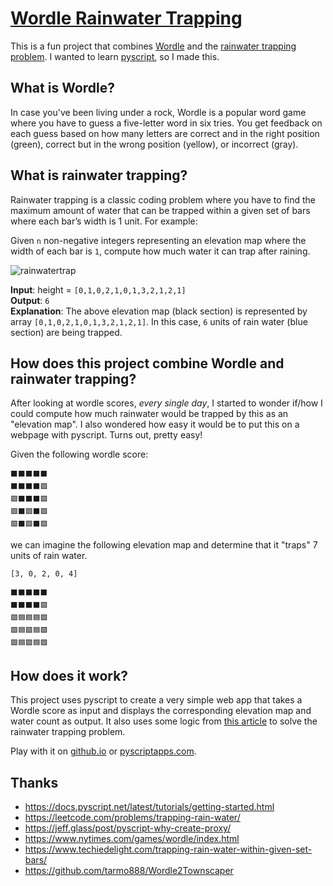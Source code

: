 # [Wordle Rainwater Trapping](https://danmaps.github.io/wordle-rainwater/)
This is a fun project that combines [Wordle](https://www.nytimes.com/games/wordle/index.html) and the [rainwater trapping problem](https://leetcode.com/problems/trapping-rain-water/). I wanted to learn [pyscript](https://docs.pyscript.net/latest/tutorials/getting-started.html), so I made this. 

## What is Wordle?
In case you've been living under a rock, Wordle is a popular word game where you have to guess a five-letter word in six tries. You get feedback on each guess based on how many letters are correct and in the right position (green), correct but in the wrong position (yellow), or incorrect (gray).

## What is rainwater trapping?
Rainwater trapping is a classic coding problem where you have to find the maximum amount of water that can be trapped within a given set of bars where each bar’s width is 1 unit. For example:

Given `n` non-negative integers representing an elevation map where the width of each bar is `1`, compute how much water it can trap after raining.

![rainwatertrap](https://user-images.githubusercontent.com/61806500/190046292-fc841270-b48c-4834-a09a-67e72cb42dc3.png)

<b>Input</b>: height = `[0,1,0,2,1,0,1,3,2,1,2,1]`<br>
<b>Output</b>: `6`<br>
<b>Explanation</b>: The above elevation map (black section) is represented by array `[0,1,0,2,1,0,1,3,2,1,2,1]`. In this case, `6` units of rain water (blue section) are being trapped.<br>


## How does this project combine Wordle and rainwater trapping?
After looking at wordle scores, _every single day_, I started to wonder if/how I could compute how much rainwater would be trapped by this as an "elevation map". I also wondered how easy it would be to put this on a webpage with pyscript. Turns out, pretty easy!

Given the following wordle score:
```
⬛⬛⬛⬛⬛
⬛⬛⬛⬛🟩
🟩⬛⬛⬛🟩
🟩⬛🟩⬛🟩
🟩⬛🟩⬛🟩
```

we can imagine  the following elevation map and determine that it "traps" 7 units of rain water.
```
[3, 0, 2, 0, 4]

⬛⬛⬛⬛⬛
⬛⬛⬛⬛🟩
🟩🟦🟦🟦🟩
🟩🟦🟩🟦🟩
🟩🟦🟩🟦🟩
```
## How does it work?
This project uses pyscript to create a very simple web app that takes a Wordle score as input and displays the corresponding elevation map and water count as output. It also uses some logic from [this article](https://www.techiedelight.com/trapping-rain-water-within-given-set-bars/) to solve the rainwater trapping problem.

Play with it on [github.io](https://danmaps.github.io/wordle-rainwater/) or [pyscriptapps.com](https://danmaps.pyscriptapps.com/wordle-rainwater/latest/).

## Thanks
* https://docs.pyscript.net/latest/tutorials/getting-started.html
* https://leetcode.com/problems/trapping-rain-water/
* https://jeff.glass/post/pyscript-why-create-proxy/
* https://www.nytimes.com/games/wordle/index.html
* https://www.techiedelight.com/trapping-rain-water-within-given-set-bars/
* https://github.com/tarmo888/Wordle2Townscaper
